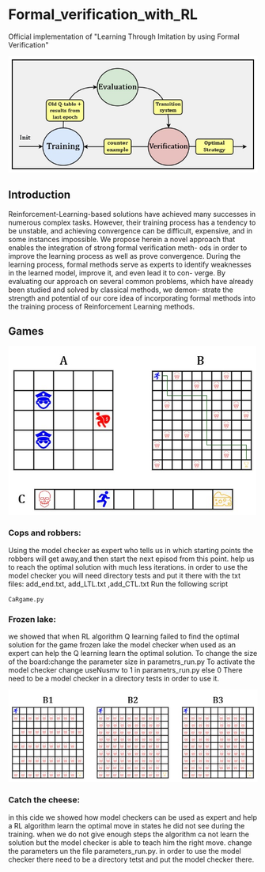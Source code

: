 # Formal_verification_with_RL
Official implementation of "Learning Through Imitation by using Formal
Verification"

![](https://github.com/eliyabron/Formal_verification_with_RL/blob/main/Images/Fig1.jpg)

## Introduction

Reinforcement-Learning-based solutions have achieved many
successes in numerous complex tasks. However, their training process has
a tendency to be unstable, and achieving convergence can be difficult,
expensive, and in some instances impossible. We propose herein a novel
approach that enables the integration of strong formal verification meth-
ods in order to improve the learning process as well as prove convergence.
During the learning process, formal methods serve as experts to identify
weaknesses in the learned model, improve it, and even lead it to con-
verge. By evaluating our approach on several common problems, which
have already been studied and solved by classical methods, we demon-
strate the strength and potential of our core idea of incorporating formal
methods into the training process of Reinforcement Learning methods.

## Games

![](https://github.com/eliyabron/Formal_verification_with_RL/blob/main/Images/Games.jpg)

### Cops and robbers:
Using the model checker as expert who tells us in which starting points the robbers will get away,and then start the next episod from this point. help us to reach the optimal solution with much less iterations. in order to use the model checker you will need directory tests and put it there with the txt files: add_end.txt, add_LTL.txt ,add_CTL.txt
Run the following script
```
CaRgame.py
```


### Frozen lake:
we showed that when RL algorithm Q learning failed to find the optimal solution for the game frozen lake the model checker when used as an expert can help the Q learning learn the optimal solution. To change the size of the board:change the parameter size in parametrs_run.py To activate the model checker change useNusmv to 1 in parametrs_run.py else 0 There need to be a model checker in a directory tests in order to use it.

![](https://github.com/eliyabron/Formal_verification_with_RL/blob/main/Images/Hard.jpg)

### Catch the cheese:
in this cide we showed how model checkers can be used as expert and help a RL algorithm learn the optimal move in states he did not see during the training. when we do not give enough steps the algorithm ca not learn the solution but the model checker is able to teach him the right move. change the parameters un the file parameters_run.py. in order to use the model checker there need to be a directory tetst and put the model checker there.

